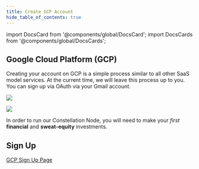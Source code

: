 ```yaml
---
title: Create GCP Account
hide_table_of_contents: true
---
```


import DocsCard from '@components/global/DocsCard';
import DocsCards from '@components/global/DocsCards';

<head>
  <title>Google Cloud Platform GCP</title>
  <meta
    name="description"
    content="Building a Validator Node on Google Cloud Platform (GCP)."
  />
  <style>{`
    :root {
      --doc-item-container-width: 60rem;
    }
  `}
  </style>
</head>

## Google Cloud Platform (GCP)

Creating your account on GCP is a simple process similar to all other SaaS model services. At the current time, we will leave this process up to you.  You can sign up via OAuth via your Gmail account.

![](/img/validator_nodes/node-gcp-acct1.png)

![](/img/validator_nodes/node-gcp-acct2.png)

In order to run our Constellation Node, you will need to make your *first* **financial** and **sweat-equity** investments.

## Sign Up

[GCP Sign Up Page](https://cloud.google.com/)